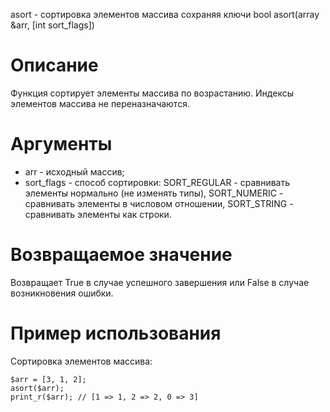 asort - сортировка элементов массива сохраняя ключи
    bool asort(array &arr, [int sort_flags])

Описание
========

Функция сортирует элементы массива по возрастанию. Индексы элементов массива не переназначаются.

Аргументы
=========

* arr - исходный массив;
* sort_flags - способ сортировки: SORT_REGULAR - сравнивать элементы нормально (не изменять типы), SORT_NUMERIC - сравнивать элементы в числовом отношении, SORT_STRING - сравнивать элементы как строки.

Возвращаемое значение
=====================

Возвращает True в случае успешного завершения или False в случае возникновения ошибки.

Пример использования
====================

Сортировка элементов массива:

    $arr = [3, 1, 2];
    asort($arr);
    print_r($arr); // [1 => 1, 2 => 2, 0 => 3]
